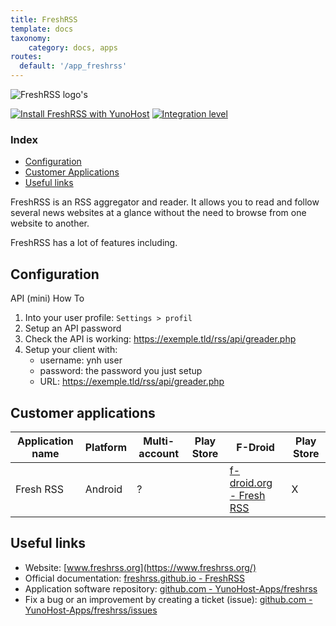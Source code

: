 ```yaml
---
title: FreshRSS
template: docs
taxonomy:
    category: docs, apps
routes:
  default: '/app_freshrss'
---
```


![FreshRSS logo's](image://freshrss_logo.svg?height=80)

[![Install FreshRSS with YunoHost](https://install-app.yunohost.org/install-with-yunohost.png)](https://install-app.yunohost.org/?app=freshrss) [![Integration level](https://dash.yunohost.org/integration/freshrss.svg)](https://dash.yunohost.org/appci/app/freshrss)

### Index

- [Configuration](#configuration)
- [Customer Applications](#customer-applications)
- [Useful links](#useful-links)

FreshRSS is an RSS aggregator and reader. It allows you to read and follow several news websites at a glance without the need to browse from one website to another.

FreshRSS has a lot of features including.

## Configuration

API (mini) How To
1. Into your user profile: `Settings > profil`
2. Setup an API password
3. Check the API is working: https://exemple.tld/rss/api/greader.php
4. Setup your client with:
    + username: ynh user
    + password: the password you just setup
    + URL: https://exemple.tld/rss/api/greader.php

## Customer applications

| Application name | Platform | Multi-account | Play Store | F-Droid | Play Store |
|------------------|----------|---------------|------------|---------|------------|
| Fresh RSS | Android  | ? |  | [f-droid.org - Fresh RSS](https://f-droid.org/fr/packages/fr.chenry.android.freshrss/) | X |

## Useful links

+ Website: [www.freshrss.org](https://www.freshrss.org/)
+ Official documentation: [freshrss.github.io - FreshRSS](https://freshrss.github.io/FreshRSS/)
+ Application software repository: [github.com - YunoHost-Apps/freshrss](https://github.com/YunoHost-Apps/freshrss_ynh)
+ Fix a bug or an improvement by creating a ticket (issue): [github.com - YunoHost-Apps/freshrss/issues](https://github.com/YunoHost-Apps/freshrss_ynh/issues)
